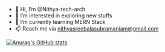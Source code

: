 - 👋 Hi, I’m @Nithya-tech-arch
- 👀 I’m interested in exploring new stuffs
- 🌱 I’m currently learning MERN Stack
- 📫 Reach me via nithyasreebalasubramaniam@gmail.com 

<!---
Nithya-tech-arch/Nithya-tech-arch is a ✨ special ✨ repository because its `README.md` (this file) appears on your GitHub profile.
You can click the Preview link to take a look at your changes.
--->

[![Anurag's GitHub stats](https://github-readme-stats.vercel.app/api?username=Nithya-tech-arch)](https://github.com/Nithya-tech-arch/github-readme-stats)




